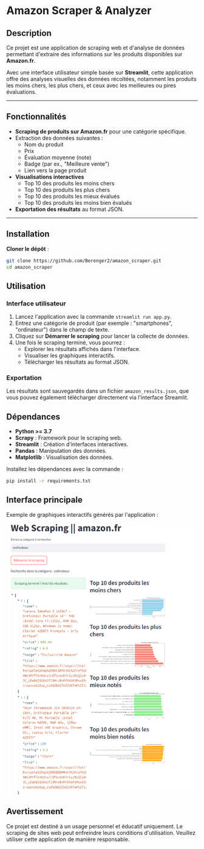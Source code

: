 # Amazon Scraper & Analyzer

## Description
Ce projet est une application de scraping web et d'analyse de données permettant d'extraire des informations sur les produits disponibles sur **Amazon.fr**.

Avec une interface utilisateur simple basée sur **Streamlit**, cette application offre des analyses visuelles des données récoltées, notamment les produits les moins chers, les plus chers, et ceux avec les meilleures ou pires évaluations.

---

## Fonctionnalités
- **Scraping de produits sur Amazon.fr** pour une catégorie spécifique.
- Extraction des données suivantes :
  - Nom du produit
  - Prix
  - Évaluation moyenne (note)
  - Badge (par ex., "Meilleure vente")
  - Lien vers la page produit
- **Visualisations interactives**
  - Top 10 des produits les moins chers
  - Top 10 des produits les plus chers
  - Top 10 des produits les mieux évalués
  - Top 10 des produits les moins bien évalués
- **Exportation des résultats** au format JSON.

---

## Installation

**Cloner le dépôt** :
   ```bash
   git clone https://github.com/Berenger2/amazon_scraper.git
   cd amazon_scraper
   ```
 

## Utilisation

### Interface utilisateur
1. Lancez l'application avec la commande `streamlit run app.py`.
2. Entrez une catégorie de produit (par exemple : "smartphones", "ordinateur") dans le champ de texte.
3. Cliquez sur **Démarrer le scraping** pour lancer la collecte de données.
4. Une fois le scraping terminé, vous pourrez :
   - Explorer les résultats affichés dans l'interface.
   - Visualiser les graphiques interactifs.
   - Télécharger les résultats au format JSON.

### Exportation
Les résultats sont sauvegardés dans un fichier `amazon_results.json`, que vous pouvez également télécharger directement via l'interface Streamlit.



## Dépendances
- **Python >= 3.7**
- **Scrapy** : Framework pour le scraping web.
- **Streamlit** : Création d'interfaces interactives.
- **Pandas** : Manipulation des données.
- **Matplotlib** : Visualisation des données.

Installez les dépendances avec la commande :
```bash
pip install -r requirements.txt
```

## **Interface principale**
Exemple de graphiques interactifs générés par l'application :

![Interface principale](docs/sc_scraping.PNG)
## Avertissement
Ce projet est destiné à un usage personnel et éducatif uniquement. Le scraping de sites web peut enfreindre leurs conditions d'utilisation. Veuillez utiliser cette application de manière responsable.

